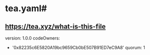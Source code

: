 # tea.yaml#
https://tea.xyz/what-is-this-file
---
version: 1.0.0
codeOwners:
  - '0x82235c6E5820A19bc9659Cb0bE507B91ED7eC9A8'
quorum: 1
